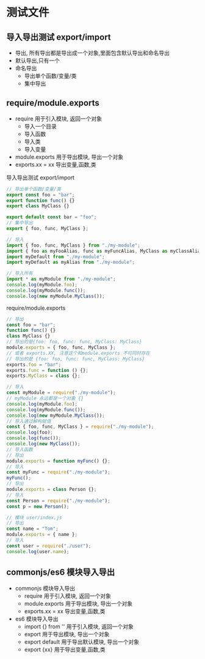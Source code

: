 # 测试文件

## 导入导出测试 export/import

- 导出, 所有导出都是导出成一个对象,里面包含默认导出和命名导出
- 默认导出,只有一个
- 命名导出
  - 导出单个函数/变量/类
  - 集中导出

## require/module.exports

- require 用于引入模块, 返回一个对象
  - 导入一个目录
  - 导入函数
  - 导入类
  - 导入变量
- module.exports 用于导出模块, 导出一个对象
- exports.xx = xx 导出变量,函数,类

导入导出测试 export/import

```js
// 导出单个函数/变量/类
export const foo = "bar";
export function func() {}
export class MyClass {}

export default const bar = "foo";
// 集中导出
export { foo, func, MyClass };

// 导入
import { foo, func, MyClass } from "./my-module";
import { foo as myFooAlias, func as myFuncAlias, MyClass as myClassAlias } from "./my-module";
import myDefault from "./my-module";
import myDefault as myAlias from "./my-module";

// 导入所有
import * as myModule from "./my-module";
console.log(myModule.foo);
console.log(myModule.func());
console.log(new myModule.MyClass());
```

require/module.exports

```js
// 导出
const foo = "bar";
function func() {}
class MyClass {}
// 导出的是{foo: foo, func: func, MyClass: MyClass}
module.exports = { foo, func, MyClass };
// 或者 exports.XX, 注意这个和module.exports 不可同时存在
// 导出的是 {foo: foo, func: func, MyClass: MyClass}
exports.foo = "bar";
exports.func = function () {};
exports.MyClass = class {};

// 导入
const myModule = require("./my-module");
// myModule 永远都是一个对象 {}
console.log(myModule.foo);
console.log(myModule.func());
console.log(new myModule.MyClass());
// 导入通过解构赋值
const { foo, func, MyClass } = require("./my-module");
console.log(foo);
console.log(func());
console.log(new MyClass());
// 导入函数
// 导出
module.exports = function myFunc() {};
// 导入
const myFunc = require("./my-module");
myFunc();
// 导出
module.exports = class Person {};
// 导入
const Person = require("./my-module");
const p = new Person();

// 模块 user/index.js
// 导出
const name = "Tom";
module.exports = { name };
// 导入
const user = require("./user");
console.log(user.name);
```

## commonjs/es6 模块导入导出

- commonjs 模块导入导出
  - require 用于引入模块, 返回一个对象
  - module.exports 用于导出模块, 导出一个对象
  - exports.xx = xx 导出变量,函数,类
- es6 模块导入导出
  - import {} from '' 用于引入模块, 返回一个对象
  - export 用于导出模块, 导出一个对象
  - export default 用于导出默认模块, 导出一个对象
  - export {xx} 用于导出变量,函数,类

